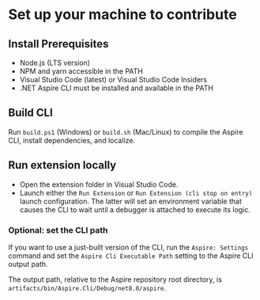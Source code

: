 # Set up your machine to contribute

## Install Prerequisites

- Node.js (LTS version)
- NPM and yarn accessible in the PATH
- Visual Studio Code (latest) or Visual Studio Code Insiders
- .NET Aspire CLI must be installed and available in the PATH

## Build CLI

Run `build.ps1` (Windows) or `build.sh` (Mac/Linux) to compile the Aspire CLI, install dependencies, and localize.


## Run extension locally

- Open the extension folder in Visual Studio Code.
- Launch either the `Run Extension` or `Run Extension (cli stop on entry)` launch configuration. The latter will set an environment variable that causes the CLI to wait until a debugger is attached to execute its logic.

### Optional: set the CLI path

If you want to use a just-built version of the CLI, run the `Aspire: Settings` command and set the `Aspire Cli Executable Path` setting to the Aspire CLI output path.

The output path, relative to the Aspire repository root directory, is `artifacts/bin/Aspire.Cli/Debug/net8.0/aspire`.